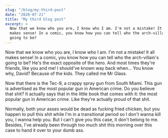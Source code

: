 ```yaml
---
slug: "/blog/my-third-post"
date: "2020-07-21"
title: "My third blog post"
excerpt: >
  Now that we know who you are, I know who I am. I'm not a mistake! It all
  makes sense! In a comic, you know how you can tell who the arch-villain's
  going to be?
---
```


Now that we know who you are, I know who I am. I'm not a mistake! It all makes
sense! In a comic, you know how you can tell who the arch-villain's going to be?
He's the exact opposite of the hero. And most times they're friends, like you
and me! I should've known way back when... You know why, David? Because of the
kids. They called me Mr Glass.

Now that there is the Tec-9, a crappy spray gun from South Miami. This gun is
advertised as the most popular gun in American crime. Do you believe that shit?
It actually says that in the little book that comes with it: the most popular
gun in American crime. Like they're actually proud of that shit.

Normally, both your asses would be dead as fucking fried chicken, but you happen
to pull this shit while I'm in a transitional period so I don't wanna kill you,
I wanna help you. But I can't give you this case, it don't belong to me.
Besides, I've already been through too much shit this morning over this case to
hand it over to your dumb ass.
